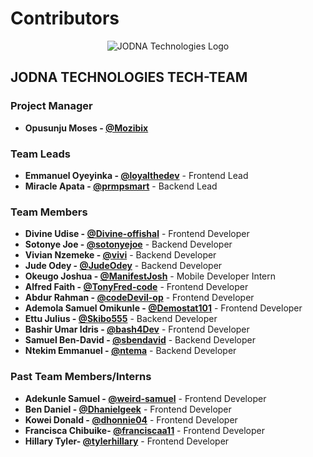 # Contributors

<p align="center">
  <img src="./assets/jodnalogo.png" alt="JODNA Technologies Logo">
</p>

## JODNA TECHNOLOGIES TECH-TEAM

### Project Manager

- **Opusunju Moses - [@Mozibix](https://github.com/Mozibix)**

### Team Leads

- **Emmanuel Oyeyinka - [@loyalthedev](https://github.com/loyalthedev)** - Frontend Lead
- **Miracle Apata - [@prmpsmart](https://github.com/prmpsmart)** - Backend Lead

### Team Members

- **Divine Udise - [@Divine-offishal](https://github.com/Divine-offishal)** - Frontend Developer
- **Sotonye Joe - [@sotonyejoe](https://github.com/sotonyejoe)** - Backend Developer
- **Vivian Nzemeke - [@vivi](https://github.com/vivinero)** - Backend Developer
- **Jude Odey - [@JudeOdey](https://github.com/odey123)** - Backend Developer
- **Okeugo Joshua - [@ManifestJosh](https://github.com/ManifestJosh)** - Mobile Developer Intern
- **Alfred Faith - [@TonyFred-code](https://github.com/TonyFred-code/)** - Frontend Developer
- **Abdur Rahman - [@codeDevil-op](https://github.com/codeDevil-op)** - Frontend Developer
- **Ademola Samuel Omikunle - [@Demostat101](https://github.com/Demostat101)** - Frontend Developer
- **Ettu Julius - [@Skibo555](https://github.com/Skibo555)** - Backend Developer
- **Bashir Umar Idris - [@bash4Dev](https://github.com/bash4dev)** - Frontend Developer
- **Samuel Ben-David - [@sbendavid](https://github.com/sbendavid)** - 
Backend Developer
- **Ntekim Emmanuel - [@ntema](https://github.com/ntema)** - Backend Developer

###

### Past Team Members/Interns

- **Adekunle Samuel - [@weird-samuel](https://github.com/weird-samuel)** - Frontend Developer
- **Ben Daniel - [@Dhanielgeek](https://github.com/Dhanielgeek)** - Frontend Developer
- **Kowei Donald - [@dhonnie04](https://github.com/dhonnie04)** - Frontend Developer
- **Francisca Chibuike- [@franciscaa11](https://github.com/franciscaa11)** - Frontend Developer
- **Hillary Tyler- [@tylerhillary](https://github.com/tylerhillary)** - Frontend Developer
